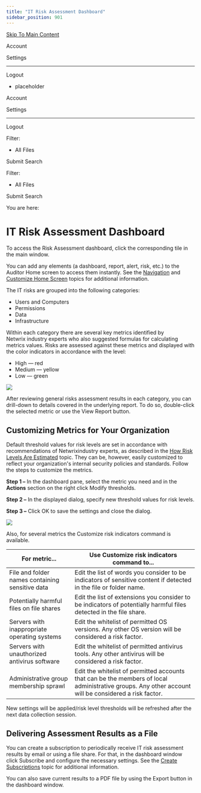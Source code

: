 ```yaml
---
title: "IT Risk Assessment Dashboard"
sidebar_position: 901
---
```


[Skip To Main Content](#)

Account

Settings

---

Logout

* placeholder

Account

Settings

---

Logout

Filter: 

* All Files

Submit Search

Filter: 

* All Files

Submit Search

You are here:

# IT Risk Assessment Dashboard

To access the Risk Assessment dashboard, click the corresponding tile in the main window.

You can add any elements (a dashboard, report, alert, risk, etc.) to the Auditor Home screen to access them instantly. See the [Navigation](../Navigation/Overview.htm "Navigation") and [Customize Home Screen](../Navigation/CustomizeHome.htm "Customize Home screen") topics for additional information.

The IT risks are grouped into the following categories:

* Users and Computers
* Permissions
* Data
* Infrastructure

Within each category there are several key metrics identified by Netwrix industry experts who also suggested formulas for calculating metrics values. Risks are assessed against these metrics and displayed with the color indicators in accordance with the level:

* High — red
* Medium — yellow
* Low — green

[![](../static/img/Auditor/Images/Auditor/RiskAssessment/Dashboard_thumb_0_0.png)](../../../Resources/Images/Auditor/RiskAssessment/Dashboard.png)

After reviewing general risks assessment results in each category, you can drill-down to details covered in the underlying report. To do so, double-click the selected metric or use the View Report button.

## Customizing Metrics for Your Organization

Default threshold values for risk levels are set in accordance with recommendations of Netwrixindustry experts, as described in the [How Risk Levels Are Estimated](Levels.htm "How Risk Levels Are Estimated")  topic. They can be, however, easily customized to reflect your organization's internal security policies and standards. Follow the steps to customize the metrics.

**Step 1 –** In the dashboard pane, select the metric you need and in the **Actions** section on the right click Modify thresholds.

**Step 2 –** In the displayed dialog, specify new threshold values for risk levels.

**Step 3 –** Click OK to save the settings and close the dialog.

[![](../static/img/Auditor/Images/Auditor/RiskAssessment/Modify_thresholds_thumb_0_0.png)](../../../Resources/Images/Auditor/RiskAssessment/Modify_thresholds.png)

Also, for several metrics the Customize risk indicators command is available.

| For metric... | Use Customize risk indicators command to... |
| --- | --- |
| File and folder names containing sensitive data | Edit the list of words you consider to be indicators of sensitive content if detected in the file or folder name. |
| Potentially harmful files on file shares | Edit the list of extensions you consider to be indicators of potentially harmful files detected in the file share. |
| Servers with inappropriate operating systems | Edit the whitelist of permitted OS versions. Any other OS version will be considered a risk factor. |
| Servers with unauthorized antivirus software | Edit the whitelist of permitted antivirus tools. Any other antivirus will be considered a risk factor. |
| Administrative group membership sprawl | Edit the whitelist of permitted accounts that can be the members of local administrative groups. Any other account will be considered a risk factor. |

New settings will be applied/risk level thresholds will be refreshed after the next data collection session.

## Delivering Assessment Results as a File

You can create a subscription to periodically receive IT risk assessment results by email or using a file share. For that, in the dashboard window click Subscribe and configure the necessary settings. See the [Create Subscriptions](../Subscriptions/Create.htm "Create Subscriptions") topic for additional information.

You can also save current results to a PDF file by using the Export button in the dashboard window.